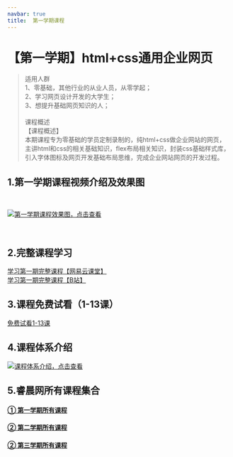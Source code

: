 ```yaml
---
navbar: true
title:  第一学期课程
--- 
```


# 【第一学期】html+css通用企业网页
> 适用人群 <br/>
> 1、零基础，其他行业的从业人员，从零学起；<br/>
> 2、学习网页设计开发的大学生；<br/>
> 3、想提升基础网页知识的人；<br/>
> <br/>
> 课程概述<br/>
> 【课程概述】<br/>
> 本期课程专为零基础的学员定制录制的，纯html+css做企业网站的网页，主讲html和css的相关基础知识，flex布局相关知识，封装css基础样式库，引入字体图标及网页开发基础布局思维，完成企业网站网页的开发过程。<br/>

## 1.第一学期课程视频介绍及效果图
<br/>

[![](/lesson_01.png '第一学期课程效果图，点击查看')](https://study.163.com/course/courseMain.htm?courseId=1213374826&share=2&shareId=480000002289674)

<br/>

## 2.完整课程学习

<a href="https://study.163.com/course/courseMain.htm?courseId=1213374826&share=2&shareId=480000002289674" target="_blank" title="学习第一期完整课程【网易云课堂】">学习第一期完整课程【网易云课堂】</a> 
<br/>
<a href="https://www.bilibili.com/cheese/play/ss24220?csource=private_space_class_null&spm_id_from=333.999.0.0" target="_blank" title="学习第一期完整课程【B站】">学习第一期完整课程【B站】</a>

## 3.课程免费试看（1-13课）

[免费试看1-13课](https://www.bilibili.com/video/BV1SW4y1L7i9/?spm_id_from=333.999.0.0&vd_source=9a6ee0d7e6c1657e4a7381c1f8f18f4b '点击免费试看1-13课')


## 4.课程体系介绍
[![](/hear.jpg '课程体系介绍，点击查看')](https://www.bilibili.com/video/BV1SW4y1L7i9/?vd_source=9a6ee0d7e6c1657e4a7381c1f8f18f4b)

## 5.睿晨网所有课程集合
#### <a href="/aboutless.html" title="学习第一学期完整课程">① 第一学期所有课程</a>
#### <a href="/secondless/" title="学习第二学期完整课程">② 第二学期所有课程</a>
#### <a href="/thirdless/" title="学习第三学期完整课程">② 第三学期所有课程</a>







